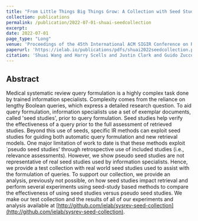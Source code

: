 ```yaml
---
title: "From Little Things Big Things Grow: A Collection with Seed Studies for Medical Systematic Review Literature Search"
collection: publications
permalink: /publication/2022-07-01-shuai-seedcollection
excerpt: 
date: 2022-07-01
page_type: "Long"
venue: 'Proceedings of the 45th International ACM SIGIR Conference on Research and Development in Information Retrieval (SIGIR 2022)'
paperurl: 'https://ielab.io/publications/pdfs/shuai2022seedcollection.pdf'
citation: 'Shuai Wang and Harry Scells and Justin Clark and Guido Zuccon and Bevan Koopman. 2022. From Little Things Big Things Grow: A Collection with Seed Studies for Medical Systematic Review Literature Search. In Proceedings of the 45th International ACM SIGIR Conference on Research and Development in Information Retrieval (SIGIR 2022).'
---
```

## Abstract
Medical systematic review query formulation is a highly complex task done by trained information specialists. Complexity comes from the reliance on lengthy Boolean queries, which express a detailed research question. To aid query formulation, information specialists use a set of exemplar documents, called 'seed studies', prior to query formulation. Seed studies help verify the effectiveness of a query prior to the full assessment of retrieved studies. Beyond this use of seeds, specific IR methods can exploit seed studies for guiding both automatic query formulation and new retrieval models. One major limitation of work to date is that these methods exploit `pseudo seed studies' through retrospective use of included studies (i.e., relevance assessments). However, we show pseudo seed studies are not representative of real seed studies used by information specialists. Hence, we provide a test collection with real world seed studies used to assist with the formulation of queries. To support our collection, we provide an analysis, previously not possible, on how seed studies impact retrieval and perform several experiments using seed-study based methods to compare the effectiveness of using seed studies versus pseudo seed studies. We make our test collection and the results of all of our experiments and analysis available at [http://github.com/ielab/sysrev-seed-collection](http://github.com/ielab/sysrev-seed-collection).
